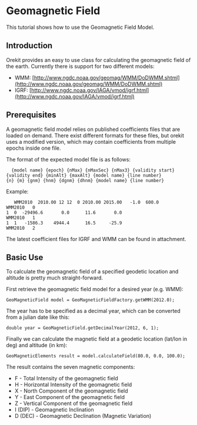 <!--- Copyright 2002-2017 CS Systèmes d'Information
  Licensed under the Apache License, Version 2.0 (the "License");
  you may not use this file except in compliance with the License.
  You may obtain a copy of the License at
  
    http://www.apache.org/licenses/LICENSE-2.0
  
  Unless required by applicable law or agreed to in writing, software
  distributed under the License is distributed on an "AS IS" BASIS,
  WITHOUT WARRANTIES OR CONDITIONS OF ANY KIND, either express or implied.
  See the License for the specific language governing permissions and
  limitations under the License.
-->

# Geomagnetic Field

This tutorial shows how to use the Geomagnetic Field Model.

## Introduction

Orekit provides an easy to use class for calculating the geomagnetic field of the earth.
Currently there is support for two different models:

* WMM: [http://www.ngdc.noaa.gov/geomag/WMM/DoDWMM.shtml](http://www.ngdc.noaa.gov/geomag/WMM/DoDWMM.shtml)
* IGRF: [http://www.ngdc.noaa.gov/IAGA/vmod/igrf.html](http://www.ngdc.noaa.gov/IAGA/vmod/igrf.html)

## Prerequisites

A geomagnetic field model relies on published coefficients files that are loaded on demand.
There exist different formats for these files, but orekit uses a modified version, which may
contain coefficients from multiple epochs inside one file.

The format of the expected model file is as follows:

      {model name} {epoch} {nMax} {nMaxSec} {nMax3} {validity start} {validity end} {minAlt} {maxAlt} {model name} {line number}
    {n} {m} {gnm} {hnm} {dgnm} {dhnm} {model name} {line number}

Example:

       WMM2010  2010.00 12 12  0 2010.00 2015.00   -1.0  600.0          WMM2010   0
    1  0  -29496.6       0.0      11.6       0.0                        WMM2010   1
    1  1   -1586.3    4944.4      16.5     -25.9                        WMM2010   2

The latest coefficient files for IGRF and WMM can be found in attachment.

## Basic Use

To calculate the geomagnetic field of a specified geodetic location and altitude is
pretty much straight-forward.

First retrieve the geomagnetic field model for a desired year (e.g. WMM):

    GeoMagneticField model = GeoMagneticFieldFactory.getWMM(2012.0);

The year has to be specified as a decimal year, which can be converted from a julian
date like this:

    double year = GeoMagneticField.getDecimalYear(2012, 6, 1);

Finally we can calculate the magnetic field at a geodetic location (lat/lon in deg) and
altitude (in km):

    GeoMagneticElements result = model.calculateField(80.0, 0.0, 100.0);

The result contains the seven magnetic components:

* F - Total Intensity of the geomagnetic field
* H - Horizontal Intensity of the geomagnetic field
* X - North Component of the geomagnetic field
* Y - East Component of the geomagnetic field
* Z - Vertical Component of the geomagnetic field
* I (DIP) - Geomagnetic Inclination
* D (DEC) - Geomagnetic Declination (Magnetic Variation)
  